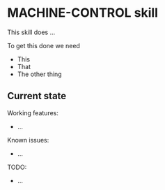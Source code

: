 # MACHINE-CONTROL skill

This skill does ...

To get this done we need
  - This
  - That
  - The other thing


## Current state

Working features:
 - ...

Known issues:
 - ...

TODO:
 - ...
